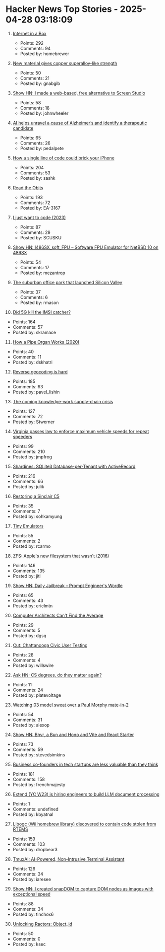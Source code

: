 # Hacker News Top Stories - 2025-04-28 03:18:09

1. [Internet in a Box](https://internet-in-a-box.org/)
   - Points: 292
   - Comments: 94
   - Posted by: homebrewer

2. [New material gives copper superalloy-like strength](https://news.lehigh.edu/new-material-gives-copper-superalloy-like-strength-0)
   - Points: 50
   - Comments: 21
   - Posted by: gnabgib

3. [Show HN: I made a web-based, free alternative to Screen Studio](https://www.screenrecorder.me)
   - Points: 58
   - Comments: 18
   - Posted by: johnwheeler

4. [AI helps unravel a cause of Alzheimer’s and identify a therapeutic candidate](https://today.ucsd.edu/story/ai-helps-unravel-a-cause-of-alzheimers-disease-and-identify-a-therapeutic-candidate)
   - Points: 65
   - Comments: 26
   - Posted by: pedalpete

5. [How a single line of code could brick your iPhone](https://rambo.codes/posts/2025-04-24-how-a-single-line-of-code-could-brick-your-iphone)
   - Points: 204
   - Comments: 53
   - Posted by: sashk

6. [Read the Obits](https://thereader.mitpress.mit.edu/the-creativity-hack-no-one-told-you-about-read-the-obits/)
   - Points: 193
   - Comments: 72
   - Posted by: EA-3167

7. [I just want to code (2023)](https://www.zachbellay.com/daily/i-just-want-to-code/)
   - Points: 87
   - Comments: 29
   - Posted by: SCUSKU

8. [Show HN: I486SX_soft_FPU – Software FPU Emulator for NetBSD 10 on 486SX](https://github.com/mezantrop/i486SX_soft_FPU)
   - Points: 54
   - Comments: 17
   - Posted by: mezantrop

9. [The suburban office park that launched Silicon Valley](https://thehustle.co/originals/the-suburban-office-park-that-launched-silicon-valley)
   - Points: 37
   - Comments: 6
   - Posted by: rmason

10. [Did 5G kill the IMSI catcher?](https://zetier.com/5g-imsi-catcher/)
   - Points: 164
   - Comments: 57
   - Posted by: skramace

11. [How a Pipe Organ Works (2020)](https://www.pipedreams.org/page/how-a-pipe-organ-works)
   - Points: 40
   - Comments: 11
   - Posted by: dskhatri

12. [Reverse geocoding is hard](https://shkspr.mobi/blog/2025/04/reverse-geocoding-is-hard/)
   - Points: 185
   - Comments: 93
   - Posted by: pavel_lishin

13. [The coming knowledge-work supply-chain crisis](https://worksonmymachine.substack.com/p/the-coming-knowledge-work-supply)
   - Points: 127
   - Comments: 72
   - Posted by: Stwerner

14. [Virginia passes law to enforce maximum vehicle speeds for repeat speeders](https://www.fastcompany.com/91323835/virginia-will-use-technology-to-slow-chronic-speeders-cars-and-other-states-are-rushing-to-join-in)
   - Points: 99
   - Comments: 210
   - Posted by: jmpfrog

15. [Shardines: SQLite3 Database-per-Tenant with ActiveRecord](https://blog.julik.nl/2025/04/a-can-of-shardines)
   - Points: 216
   - Comments: 66
   - Posted by: julik

16. [Restoring a Sinclair C5](https://woof.tech/@crashtestdev/114411537491626882)
   - Points: 35
   - Comments: 7
   - Posted by: sohkamyung

17. [Tiny Emulators](https://floooh.github.io/tiny8bit-preview/)
   - Points: 55
   - Comments: 2
   - Posted by: rcarmo

18. [ZFS: Apple's new filesystem that wasn't (2016)](https://ahl.dtrace.org/2016/06/15/apple_and_zfs/)
   - Points: 146
   - Comments: 135
   - Posted by: jitl

19. [Show HN: Daily Jailbreak – Prompt Engineer's Wordle](https://www.vaultbreak.ai/daily-jailbreak)
   - Points: 65
   - Comments: 43
   - Posted by: ericlmtn

20. [Computer Architects Can't Find the Average](https://dgsq.net/2025-04-27-averages/)
   - Points: 29
   - Comments: 5
   - Posted by: dgsq

21. [Cut: Chattanooga Civic User Testing](https://cut.chattanooga.gov/)
   - Points: 28
   - Comments: 4
   - Posted by: willswire

22. [Ask HN: CS degrees, do they matter again?](undefined)
   - Points: 11
   - Comments: 24
   - Posted by: platevoltage

23. [Watching 03 model sweat over a Paul Morphy mate-in-2](https://alexop.dev/posts/how-03-model-tries-chess-puzzle/)
   - Points: 54
   - Comments: 31
   - Posted by: alexop

24. [Show HN: Bhvr, a Bun and Hono and Vite and React Starter](https://bhvr.dev)
   - Points: 73
   - Comments: 59
   - Posted by: stevedsimkins

25. [Business co-founders in tech startups are less valuable than they think](https://verdikapuku.com/posts/business-founders-are-less-valuable-than-they-think/)
   - Points: 181
   - Comments: 158
   - Posted by: frenchmajesty

26. [Extend (YC W23) is hiring engineers to build LLM document processing](https://jobs.ashbyhq.com/extend/9d4d8974-bd9b-432d-84ec-8268e5a8ed37)
   - Points: 1
   - Comments: undefined
   - Posted by: kbyatnal

27. [Libogc (Wii homebrew library) discovered to contain code stolen from RTEMS](https://github.com/fail0verflow/hbc/blob/80a80251f83f1993c272c58e471d040f3eb1dee9/README.md)
   - Points: 159
   - Comments: 103
   - Posted by: dropbear3

28. [TmuxAI: AI-Powered, Non-Intrusive Terminal Assistant](https://tmuxai.dev/)
   - Points: 126
   - Comments: 34
   - Posted by: iaresee

29. [Show HN: I created snapDOM to capture DOM nodes as images with exceptional speed](https://github.com/zumerlab/snapdom)
   - Points: 88
   - Comments: 34
   - Posted by: tinchox6

30. [Unlocking Ractors: Object_id](https://byroot.github.io/ruby/performance/2025/04/26/unlocking-ractors-object-id.html)
   - Points: 50
   - Comments: 0
   - Posted by: ksec

